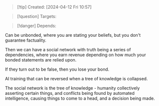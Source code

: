 
>[!tip] Created: [2024-04-12 Fri 10:57]

>[!question] Targets: 

>[!danger] Depends: 

Can be unbonded, where you are stating your beliefs, but you don't guarantee factuality.

Then we can have a social network with truth being a series of dependencies, where you earn revenue depending on how much your bonded statements are relied upon.

If they turn out to be false, then you lose your bond.

AI training that can be reversed when a tree of knowledge is collapsed.

The social network is the tree of knowledge - humanity collectively asserting certain things, and conflicts being found by automated intelligence, causing things to come to a head, and a decision being made.